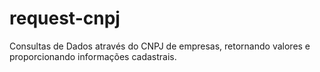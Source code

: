 # request-cnpj
Consultas de Dados através do CNPJ de empresas, retornando valores e proporcionando informações cadastrais.
